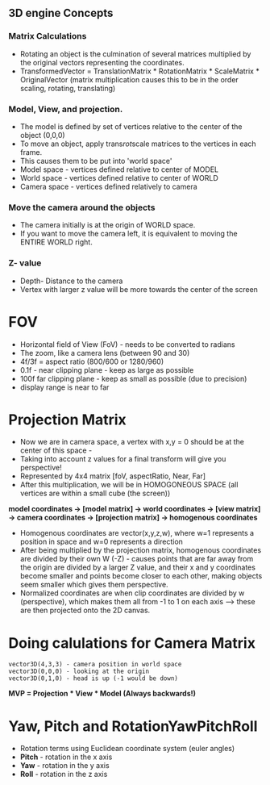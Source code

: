 ## 3D engine Concepts
### Matrix Calculations
  - Rotating an object is the culmination of several matrices multiplied by the original vectors representing the coordinates.
  - TransformedVector = TranslationMatrix * RotationMatrix * ScaleMatrix * OriginalVector
  (matrix multiplication causes this to be in the order scaling, rotating, translating)

### Model, View, and projection.
  - The model is defined by set of vertices relative to the center of the object (0,0,0)
  - To move an object, apply trans*rot*scale matrices to the vertices in each frame.
  - This causes them to be put into 'world space'
  - Model space - vertices defined relative to center of MODEL
  - World space - vertices defined relative to center of WORLD
  - Camera space - vertices defined relatively to camera

###  Move the camera around the objects
  - The camera initially is at the origin of WORLD space.
  - If you want to move the camera left, it is equivalent to moving the ENTIRE WORLD right.

### Z- value
  - Depth- Distance to the camera
  - Vertex with larger z value will be more towards the center of the screen

# FOV
  - Horizontal field of View (FoV) - needs to be converted to radians
  - The zoom, like a camera lens (between 90 and 30)
  - 4f/3f = aspect ratio (800/600 or 1280/960)
  - 0.1f - near clipping plane - keep as large as possible
  - 100f far clipping plane - keep as small as possible (due to precision)
  - display range is near to far

# Projection Matrix
  - Now we are in camera space, a vertex with x,y = 0  should be at the center of this space -
  - Taking into account z values for a final transform will give you perspective!
  - Represented by 4x4 matrix [foV, aspectRatio, Near, Far]
  - After this multiplication, we will be in HOMOGONEOUS SPACE (all vertices are within a small cube (the screen))

**model coordinates -> [model matrix] -> world coordinates -> [view matrix] -> camera coordinates -> [projection matrix] -> homogenous coordinates**

  - Homogenous coordinates are vector(x,y,z,w), where w=1 represents a position in space and w=0  represents a direction
  - After being multiplied by the projection matrix, homogenous coordinates are divided by their own W (-Z) - causes points that are far away from the origin are divided by a larger Z value, and their x and y coordinates become smaller and points become closer to each other, making objects seem smaller which gives them perspective.
  - Normalized coordinates are when clip coordinates are divided by w (perspective), which makes them all from -1 to 1 on each axis --> these are then projected onto the 2D canvas.

# Doing calulations for Camera Matrix
    vector3D(4,3,3) - camera position in world space
    vector3D(0,0,0) - looking at the origin
    vector3D(0,1,0) - head is up (-1 would be down)
   **MVP = Projection * View * Model (Always backwards!)**

# Yaw, Pitch and RotationYawPitchRoll
- Rotation terms using Euclidean coordinate system (euler angles)
- **Pitch** - rotation in the x axis
- **Yaw** - rotation in the y axis
- **Roll** - rotation in the z axis
